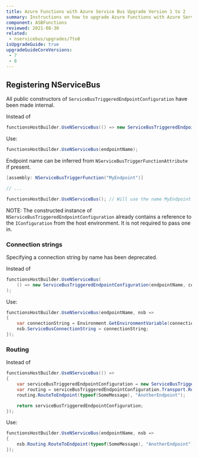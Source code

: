 ```yaml
---
title: Azure Functions with Azure Service Bus Upgrade Version 1 to 2
summary: Instructions on how to upgrade Azure Functions with Azure Service Bus from version 1 to 2
component: ASBFunctions
reviewed: 2021-08-30
related:
 - nservicebus/upgrades/7to8
isUpgradeGuide: true
upgradeGuideCoreVersions:
 - 7
 - 8
---
```


## Registering NServiceBus

All public constructors of `ServiceBusTriggeredEndpointConfiguration` have been made internal.

Instead of

```csharp
functionsHostBuilder.UseNServiceBus(() => new ServiceBusTriggeredEndpointConfiguration(endpointName));
```

Use:

```csharp
functionsHostBuilder.UseNServiceBus(endpointName);
```

Endpoint name can be inferred from `NServiceBusTriggerFunctionAttribute` if present.

```csharp
[assembly: NServiceBusTriggerFunction("MyEndpoint")]

// ...

functionsHostBuilder.UseNServiceBus(); // Will use the name MyEndpoint
```

NOTE: The constructed instance of `NServiceBusTriggeredEndpointConfiguration` already contains a reference to the `IConfiguration` from the host environment. It is not required to pass one in.

### Connection strings

Specifying a connection string by name has been deprecated. 

Instead of 

```csharp
functionsHostBuilder.UseNServiceBus(
    () => new ServiceBusTriggeredEndpointConfiguration(endpointName, connectionStringName)
);
```

Use:

```csharp
functionsHostBuilder.UseNServiceBus(endpointName, nsb => 
{
    var connectionString = Environment.GetEnvironmentVariable(connectionStringName);
    nsb.ServiceBusConnectionString = connectionString;
});
```

### Routing

Instead of 

```csharp
functionsHostBuilder.UseNServiceBus(() => 
{
    var serviceBusTriggeredEndpointConfiguration = new ServiceBusTriggeredEndpointConfiguration(endpointName);
    var routing = serviceBusTriggeredEndpointConfiguration.Transport.Routing();
    routing.RouteToEndpoint(typeof(SomeMessage), "AnotherEndpoint");

    return serviceBusTriggeredEndpointConfiguration;
});
```

Use:

```csharp
functionsHostBuilder.UseNServiceBus(endpointName, nsb => 
{
    nsb.Routing.RouteToEndpoint(typeof(SomeMessage), "AnotherEndpoint");
});
```